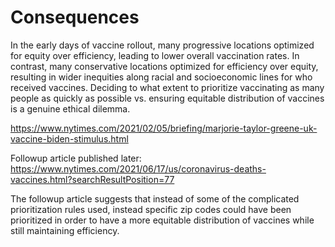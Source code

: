 # Consequences

In the early days of vaccine rollout, many progressive locations optimized for equity over efficiency, leading to lower overall vaccination rates. In contrast, many conservative locations optimized for efficiency over equity, resulting in wider inequities along racial and socioeconomic lines for who received vaccines. Deciding to what extent to prioritize vaccinating as many people as quickly as possible vs. ensuring equitable distribution of vaccines is a genuine ethical dilemma.

https://www.nytimes.com/2021/02/05/briefing/marjorie-taylor-greene-uk-vaccine-biden-stimulus.html

Followup article published later: https://www.nytimes.com/2021/06/17/us/coronavirus-deaths-vaccines.html?searchResultPosition=77

The followup article suggests that instead of some of the complicated prioritization rules used, instead specific zip codes could have been prioritized in order to have a more equitable distribution of vaccines while still maintaining efficiency.